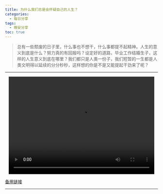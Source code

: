 ```yaml
---
title: 为什么我们总是会怀疑自己的人生？
categories:
  - 每日分享
tags:
  - 晚安分享
toc: true 
---
```



> 总有一些颓废的日子里，什么事也不想干，什么事都提不起精神。人生的意义到底是什么？努力真的有回报吗？设定好的道路，毕业工作结婚生子，这样的人生意义到底在哪里？我们都只是人类一份子，我们短暂的一生都是人类文明得以延续的分分秒秒，这样想的你是不是又能提起干劲来了呢？


---

<p style="text-align:center">
   <video width="480" height="320" controls>
       <source src="/video/22.mp4">
   </video>
</p>
 <p><a href="/video/22.mp4">备用链接</a></p>
 
---





